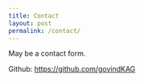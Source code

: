 ```yaml
---
title: Contact
layout: post
permalink: /contact/
---
```


May be a contact form.

Github: https://github.com/govindKAG
